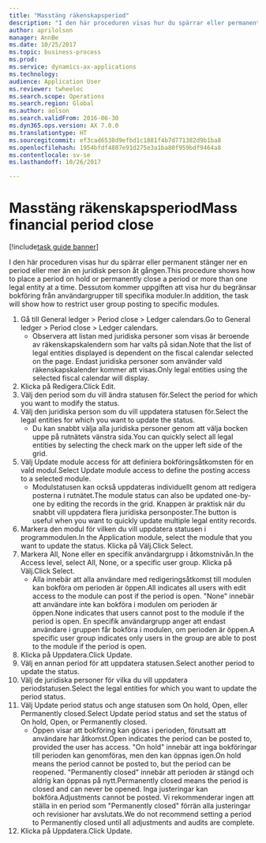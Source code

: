 ```yaml
--- 
title: "Masstäng räkenskapsperiod"
description: "I den här proceduren visas hur du spärrar eller permanent stänger ner en period eller mer än en juridisk person åt gången."
author: aprilolson
manager: AnnBe
ms.date: 10/25/2017
ms.topic: business-process
ms.prod: 
ms.service: dynamics-ax-applications
ms.technology: 
audience: Application User
ms.reviewer: twheeloc
ms.search.scope: Operations
ms.search.region: Global
ms.author: aolson
ms.search.validFrom: 2016-06-30
ms.dyn365.ops.version: AX 7.0.0
ms.translationtype: HT
ms.sourcegitcommit: ef3cad6538d9efbd1c1881f4b7d771382d9b1ba8
ms.openlocfilehash: 1954bfdf4807e91d275e3a1ba80f959bdf9464a8
ms.contentlocale: sv-se
ms.lasthandoff: 10/26/2017

---
```

# <a name="mass-financial-period-close"></a><span data-ttu-id="67dc6-103">Masstäng räkenskapsperiod</span><span class="sxs-lookup"><span data-stu-id="67dc6-103">Mass financial period close</span></span>

[!include[task guide banner](../../includes/task-guide-banner.md)]

<span data-ttu-id="67dc6-104">I den här proceduren visas hur du spärrar eller permanent stänger ner en period eller mer än en juridisk person åt gången.</span><span class="sxs-lookup"><span data-stu-id="67dc6-104">This procedure shows how to place a period on hold or permanently close a period or more than one legal entity at a time.</span></span> <span data-ttu-id="67dc6-105">Dessutom kommer uppgiften att visa hur du begränsar bokföring från användargrupper till specifika moduler.</span><span class="sxs-lookup"><span data-stu-id="67dc6-105">In addition, the task will show how to restrict user group posting to specific modules.</span></span>

1. <span data-ttu-id="67dc6-106">Gå till General ledger > Period close > Ledger calendars.</span><span class="sxs-lookup"><span data-stu-id="67dc6-106">Go to General ledger > Period close > Ledger calendars.</span></span>
    * <span data-ttu-id="67dc6-107">Observera att listan med juridiska personer som visas är beroende av räkenskapskalendern som har valts på sidan.</span><span class="sxs-lookup"><span data-stu-id="67dc6-107">Note that the list of legal entities displayed is dependent on the fiscal calendar selected on the page.</span></span> <span data-ttu-id="67dc6-108">Endast juridiska personer som använder vald räkenskapskalender kommer att visas.</span><span class="sxs-lookup"><span data-stu-id="67dc6-108">Only legal entities using the selected fiscal calendar will display.</span></span>  
2. <span data-ttu-id="67dc6-109">Klicka på Redigera.</span><span class="sxs-lookup"><span data-stu-id="67dc6-109">Click Edit.</span></span>
3. <span data-ttu-id="67dc6-110">Välj den period som du vill ändra statusen för.</span><span class="sxs-lookup"><span data-stu-id="67dc6-110">Select the period for which you want to modify the status.</span></span>
4. <span data-ttu-id="67dc6-111">Välj den juridiska person som du vill uppdatera statusen för.</span><span class="sxs-lookup"><span data-stu-id="67dc6-111">Select the legal entities for which you want to update the status.</span></span>
    * <span data-ttu-id="67dc6-112">Du kan snabbt välja alla juridiska personer genom att välja bocken uppe på rutnätets vänstra sida.</span><span class="sxs-lookup"><span data-stu-id="67dc6-112">You can quickly select all legal entities  by selecting the check mark on the upper left side of the grid.</span></span>  
5. <span data-ttu-id="67dc6-113">Välj Update module access för att definiera bokföringsåtkomsten för en vald modul.</span><span class="sxs-lookup"><span data-stu-id="67dc6-113">Select Update module access to define the posting access to a selected module.</span></span>
    * <span data-ttu-id="67dc6-114">Modulstatusen kan också uppdateras individuellt genom att redigera posterna i rutnätet.</span><span class="sxs-lookup"><span data-stu-id="67dc6-114">The module status can also be updated one-by-one by editing the records in the grid.</span></span> <span data-ttu-id="67dc6-115">Knappen är praktisk när du snabbt vill uppdatera flera juridiska personposter.</span><span class="sxs-lookup"><span data-stu-id="67dc6-115">The button is useful when you want to quickly update multiple legal entity records.</span></span>  
6. <span data-ttu-id="67dc6-116">Markera den modul för vilken du vill uppdatera statusen i programmodulen.</span><span class="sxs-lookup"><span data-stu-id="67dc6-116">In the Application module, select the module that you want to update the status.</span></span> <span data-ttu-id="67dc6-117">Klicka på Välj.</span><span class="sxs-lookup"><span data-stu-id="67dc6-117">Click Select.</span></span>
7. <span data-ttu-id="67dc6-118">Markera All, None eller en specifik användargrupp i åtkomstnivån.</span><span class="sxs-lookup"><span data-stu-id="67dc6-118">In the Access level, select All, None, or a specific user group.</span></span> <span data-ttu-id="67dc6-119">Klicka på Välj.</span><span class="sxs-lookup"><span data-stu-id="67dc6-119">Click Select.</span></span>
    * <span data-ttu-id="67dc6-120">Alla innebär att alla användare med redigeringsåtkomst till modulen kan bokföra om perioden är öppen.</span><span class="sxs-lookup"><span data-stu-id="67dc6-120">All indicates all users with edit access to the module can post if the period is open.</span></span> <span data-ttu-id="67dc6-121">"None" innebär att användare inte kan bokföra i modulen om perioden är öppen.</span><span class="sxs-lookup"><span data-stu-id="67dc6-121">None indicates that users cannot post to the module if the period is open.</span></span> <span data-ttu-id="67dc6-122">En specifik användargrupp anger att endast användare i gruppen får bokföra i modulen, om perioden är öppen.</span><span class="sxs-lookup"><span data-stu-id="67dc6-122">A specific user group indicates only users in the group are able to post to the module if the period is open.</span></span>  
8. <span data-ttu-id="67dc6-123">Klicka på Uppdatera.</span><span class="sxs-lookup"><span data-stu-id="67dc6-123">Click Update.</span></span>
9. <span data-ttu-id="67dc6-124">Välj en annan period för att uppdatera statusen.</span><span class="sxs-lookup"><span data-stu-id="67dc6-124">Select another period to update the status.</span></span>
10. <span data-ttu-id="67dc6-125">Välj de juridiska personer för vilka du vill uppdatera periodstatusen.</span><span class="sxs-lookup"><span data-stu-id="67dc6-125">Select the legal entities for which you want to update the period status.</span></span>
11. <span data-ttu-id="67dc6-126">Välj Update period status och ange statusen som On hold, Open, eller Permanently closed.</span><span class="sxs-lookup"><span data-stu-id="67dc6-126">Select Update period status and set the status of On hold, Open, or Permanently closed.</span></span>
    * <span data-ttu-id="67dc6-127">Öppen visar att bokföring kan göras i perioden, förutsatt att användare har åtkomst.</span><span class="sxs-lookup"><span data-stu-id="67dc6-127">Open indicates the period can be posted to, provided the user has access.</span></span> <span data-ttu-id="67dc6-128">"On hold" innebär att inga bokföringar till perioden kan genomföras, men den kan öppnas igen.</span><span class="sxs-lookup"><span data-stu-id="67dc6-128">On hold means the period cannot be posted to, but the period can be reopened.</span></span> <span data-ttu-id="67dc6-129">"Permanently closed" innebär att perioden är stängd och aldrig kan öppnas på nytt.</span><span class="sxs-lookup"><span data-stu-id="67dc6-129">Permanently closed means the period is closed and can never be opened.</span></span> <span data-ttu-id="67dc6-130">Inga justeringar kan bokföra.</span><span class="sxs-lookup"><span data-stu-id="67dc6-130">Adjustments cannot be posted.</span></span> <span data-ttu-id="67dc6-131">Vi rekommenderar ingen att ställa in en period som "Permanently closed" förrän alla justeringar och revisioner har avslutats.</span><span class="sxs-lookup"><span data-stu-id="67dc6-131">We do not recommend setting a period to Permanently closed until all adjustments and audits are complete.</span></span>  
12. <span data-ttu-id="67dc6-132">Klicka på Uppdatera.</span><span class="sxs-lookup"><span data-stu-id="67dc6-132">Click Update.</span></span>


